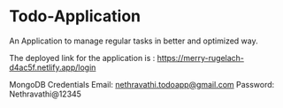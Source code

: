 # Todo-Application
An Application to manage regular tasks in better and optimized way.


The deployed link for the application is : https://merry-rugelach-d4ac5f.netlify.app/login


MongoDB Credentials
Email: nethravathi.todoapp@gmail.com
Password: Nethravathi@12345
